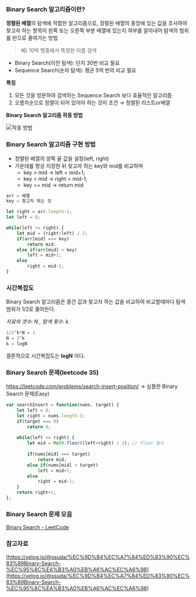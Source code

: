 ### Binary Search 알고리즘이란?

**정렬된 배열**의 탐색에 적합한 알고리즘으로, 정렬된 배열의 중앙에 있는 값을 조사하여 찾고자 하는 항목이 왼쪽 또는 오른쪽 부분 배열에 있는지 여부를 알아내어 탐색의 범위를 반으로 줄여가는 방법

> 예) 10억 명중에서 특정한 이름 검색
- Binary Search(이진 탐색): 단지 30번 비교 필요
- Sequence Search(순차 탐색): 평균 5억 번의 비교 필요

 

**특징**

1. 모든 것을 방문하여 검색하는 Sequence Search 보다 효율적인 알고리즘
2. 오름차순으로 정렬이 되어 있어야 하는 것이 조건 → 정렬된 리스트or배열

**Binary Search 알고리즘 작동 방법**

![작동 방법](https://blog.kakaocdn.net/dn/bo34V1/btq1jlWnxkx/v45aCBJMR3tlT0eebqvifK/img.jpg)

### Binary Search 알고리즘 구현 방법

- 정렬된 배열의 양쪽 끝 값을 설정(left, right)
- 가운데를 항상 지정한 뒤 찾고자 하는 key와 mid를 비교하며
    - key > mid → left = mid+1;
    - key < mid → right = mid-1;
    - key == mid → return mid

```jsx
arr = 배열
key = 찾고자 하는 것

let right = arr.length-1;
let left = 0;

while(left <= right) {
	let mid = (right+left) / 2;
	if(arr[mid] === key)
		return mid;
	else if(arr[mid] < key)
		left = mid+1;
	else
		right = mid-1;
}
```

### 시간복잡도

Binary Search 알고리즘은 중간 값과 찾고자 하는 값을 비교하여 비교할때마다 탐색 범위가 1/2로 줄어든다. 

*자료의 갯수: N , 탐색 횟수: k*

```jsx
1/2^k*N = 1
N = 2^k
k = logN
```

결론적으로 시간복잡도는 **logN** 이다.


### Binary Search 문제(leetcode 35)
https://leetcode.com/problems/search-insert-position/
-> 심플한 Binary Search 문제(Easy)


```jsx
var searchInsert = function(nums, target) {
    let left = 0;
    let right = nums.length-1;
    if(target === 0)
        return 0;
    
    while(left <= right) {
        let mid = Math.floor((left+right) / 2); // floor 필수
        
        if(nums[mid] === target)
            return mid;
        else if(nums[mid] < target)
            left = mid+1;
        else
            right = mid-1;
    }
    return right+1;
};
```


### Binary Search 문제 모음

[Binary Search - LeetCode](https://leetcode.com/tag/binary-search/)

### 참고자료

[https://velog.io/@ssuda/%EC%9D%B4%EC%A7%84%ED%83%90%EC%83%89Binary-Search-%EC%95%8C%EA%B3%A0%EB%A6%AC%EC%A6%98](https://velog.io/@ssuda/%EC%9D%B4%EC%A7%84%ED%83%90%EC%83%89Binary-Search-%EC%95%8C%EA%B3%A0%EB%A6%AC%EC%A6%98)